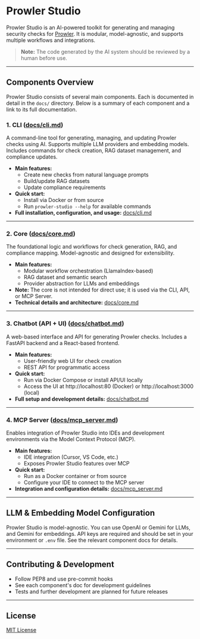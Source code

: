 # Prowler Studio

Prowler Studio is an AI-powered toolkit for generating and managing security checks for [Prowler](https://github.com/prowler-cloud/prowler). It is modular, model-agnostic, and supports multiple workflows and integrations.

> **Note:** The code generated by the AI system should be reviewed by a human before use.

---

## Components Overview

Prowler Studio consists of several main components. Each is documented in detail in the `docs/` directory. Below is a summary of each component and a link to its full documentation.

### 1. CLI ([docs/cli.md](docs/cli.md))
A command-line tool for generating, managing, and updating Prowler checks using AI. Supports multiple LLM providers and embedding models. Includes commands for check creation, RAG dataset management, and compliance updates.

- **Main features:**
  - Create new checks from natural language prompts
  - Build/update RAG datasets
  - Update compliance requirements
- **Quick start:**
  - Install via Docker or from source
  - Run `prowler-studio --help` for available commands
- **Full installation, configuration, and usage:** [docs/cli.md](docs/cli.md)

---

### 2. Core ([docs/core.md](docs/core.md))
The foundational logic and workflows for check generation, RAG, and compliance mapping. Model-agnostic and designed for extensibility.

- **Main features:**
  - Modular workflow orchestration (LlamaIndex-based)
  - RAG dataset and semantic search
  - Provider abstraction for LLMs and embeddings
- **Note:** The core is not intended for direct use; it is used via the CLI, API, or MCP Server.
- **Technical details and architecture:** [docs/core.md](docs/core.md)

---

### 3. Chatbot (API + UI) ([docs/chatbot.md](docs/chatbot.md))
A web-based interface and API for generating Prowler checks. Includes a FastAPI backend and a React-based frontend.

- **Main features:**
  - User-friendly web UI for check creation
  - REST API for programmatic access
- **Quick start:**
  - Run via Docker Compose or install API/UI locally
  - Access the UI at http://localhost:80 (Docker) or http://localhost:3000 (local)
- **Full setup and development details:** [docs/chatbot.md](docs/chatbot.md)

---

### 4. MCP Server ([docs/mcp_server.md](docs/mcp_server.md))
Enables integration of Prowler Studio into IDEs and development environments via the Model Context Protocol (MCP).

- **Main features:**
  - IDE integration (Cursor, VS Code, etc.)
  - Exposes Prowler Studio features over MCP
- **Quick start:**
  - Run as a Docker container or from source
  - Configure your IDE to connect to the MCP server
- **Integration and configuration details:** [docs/mcp_server.md](docs/mcp_server.md)

---

## LLM & Embedding Model Configuration

Prowler Studio is model-agnostic. You can use OpenAI or Gemini for LLMs, and Gemini for embeddings. API keys are required and should be set in your environment or `.env` file. See the relevant component docs for details.

---

## Contributing & Development

- Follow PEP8 and use pre-commit hooks
- See each component's doc for development guidelines
- Tests and further development are planned for future releases

---

## License

[MIT License](LICENSE)
